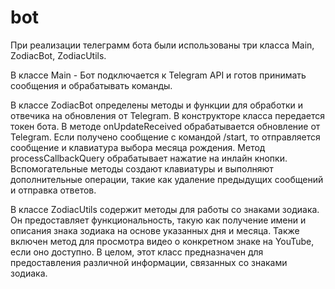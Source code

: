 # bot
При реализации телеграмм бота были использованы три класса Main, ZodiacBot, ZodiacUtils.

В классе Main - Бот подключается к Telegram API и готов принимать сообщения и обрабатывать команды. 

В классе ZodiacBot определены методы и функции для обработки и отвечика на обновления от Telegram. 
В конструкторе класса передается токен бота.
В методе onUpdateReceived обрабатывается обновление от Telegram.
Если получено сообщение с командой /start, то отправляется сообщение и клавиатура выбора месяца рождения.
Метод processCallbackQuery обрабатывает нажатие на инлайн кнопки.
Вспомогательные методы создают клавиатуры и выполняют дополнительные операции, такие как удаление предыдущих сообщений и отправка ответов.

В классе ZodiacUtils содержит методы для работы со знаками зодиака. Он предоставляет функциональность, такую как получение имени и описания знака зодиака на основе указанных дня и месяца. Также включен метод для просмотра видео о конкретном знаке на YouTube, если оно доступно.
В целом, этот класс предназначен для предоставления различной информации, связанных со знаками зодиака.
